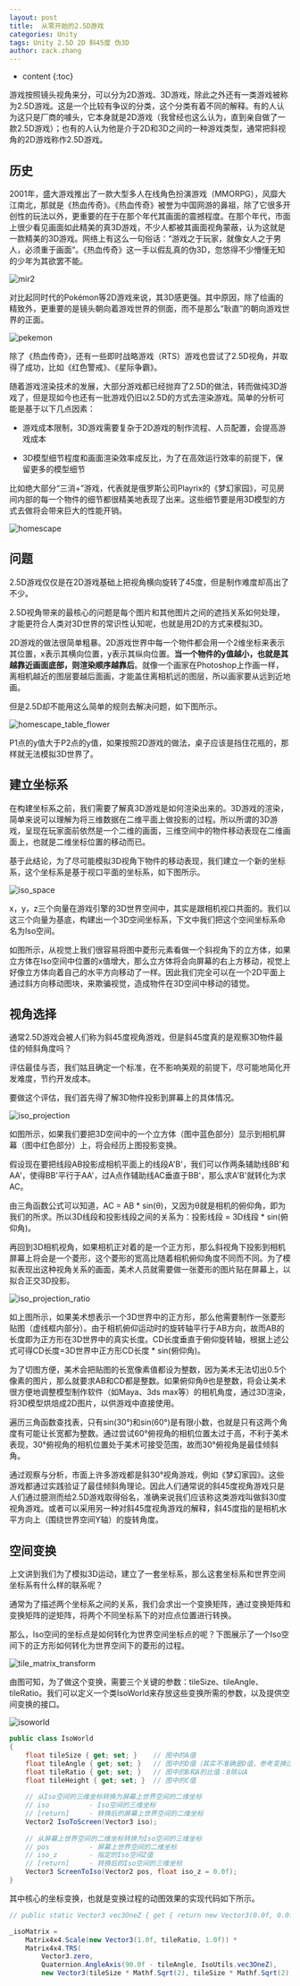 ```yaml
---
layout: post
title:  从零开始的2.5D游戏
categories: Unity
tags: Unity 2.5D 2D 斜45度 伪3D
author: zack.zhang
---
```


* content
{:toc}

游戏按照镜头视角来分，可以分为2D游戏、3D游戏，除此之外还有一类游戏被称为2.5D游戏。这是一个比较有争议的分类，这个分类有着不同的解释。有的人认为这只是厂商的噱头，它本身就是2D游戏（我曾经也这么认为，直到亲自做了一款2.5D游戏）；也有的人认为他是介于2D和3D之间的一种游戏类型，通常把斜视角的2D游戏称作2.5D游戏。

<!-- more -->

## 历史

2001年，盛大游戏推出了一款大型多人在线角色扮演游戏（MMORPG），风靡大江南北，那就是《热血传奇》。《热血传奇》被誉为中国网游的鼻祖，除了它很多开创性的玩法以外，更重要的在于在那个年代其画面的震撼程度。在那个年代，市面上很少看见画面如此精美的真3D游戏，不少人都被其画面视角蒙蔽，认为这就是一款精美的3D游戏。网络上有这么一句俗话：“游戏之于玩家，就像女人之于男人，必须重于画面”。《热血传奇》这一手以假乱真的伪3D，忽悠得不少懵懂无知的少年为其欲罢不能。

![mir2](https://zd304.github.io/assets/img/mir2.jpeg)<br/>

对比起同时代的Pokémon等2D游戏来说，其3D感更强。其中原因，除了绘画的精致外，更重要的是镜头朝向着游戏世界的侧面，而不是那么“耿直”的朝向游戏世界的正面。

![pekemon](https://zd304.github.io/assets/img/pokemon.png)<br/>

除了《热血传奇》，还有一些即时战略游戏（RTS）游戏也尝试了2.5D视角，并取得了成功，比如《红色警戒》、《星际争霸》。

随着游戏渲染技术的发展，大部分游戏都已经抛弃了2.5D的做法，转而做纯3D游戏了，但是现如今也还有一批游戏仍旧以2.5D的方式去渲染游戏。简单的分析可能是基于以下几点因素：

* 游戏成本限制，3D游戏需要复杂于2D游戏的制作流程、人员配置，会提高游戏成本

* 3D模型细节程度和画面渲染效率成反比，为了在高效运行效率的前提下，保留更多的模型细节

比如绝大部分“三消+”游戏，代表就是俄罗斯公司Playrix的《梦幻家园》，可见房间内部的每一个物件的细节都很精美地表现了出来。这些细节要是用3D模型的方式去做将会带来巨大的性能开销。

![homescape](https://zd304.github.io/assets/img/homescape.jpg)<br/>

## 问题

2.5D游戏仅仅是在2D游戏基础上把视角横向旋转了45度，但是制作难度却高出了不少。

2.5D视角带来的最核心的问题是每个图片和其他图片之间的遮挡关系如何处理，才能更符合人类对3D世界的常识性认知呢，也就是用2D的方式来模拟3D。

2D游戏的做法很简单粗暴。2D游戏世界中每一个物件都会用一个2维坐标来表示其位置，x表示其横向位置，y表示其纵向位置。**当一个物件的y值越小，也就是其越靠近画面底部，则渲染顺序越靠后**。就像一个画家在Photoshop上作画一样，离相机越近的图层要越后面画，才能盖住离相机远的图层，所以画家要从远到近地画。

但是2.5D却不能用这么简单的规则去解决问题，如下图所示。

![homescape_table_flower](https://zd304.github.io/assets/img/homescape_table_flower.png)<br/>

P1点的y值大于P2点的y值，如果按照2D游戏的做法，桌子应该是挡住花瓶的，那样就无法模拟3D世界了。

## 建立坐标系

在构建坐标系之前，我们需要了解真3D游戏是如何渲染出来的。3D游戏的渲染，简单来说可以理解为将三维数据在二维平面上做投影的过程。所以所谓的3D游戏，呈现在玩家面前依然是一个二维的画面，三维空间中的物件移动表现在二维画面上，也就是二维坐标位置的移动而已。

基于此结论，为了尽可能模拟3D视角下物件的移动表现，我们建立一个新的坐标系，这个坐标系是基于视口平面的坐标系，如下图所示。

![iso_space](https://zd304.github.io/assets/img/iso_space.png)<br/>

x，y，z三个向量在游戏引擎的3D世界空间中，其实是跟相机视口共面的。我们以这三个向量为基底，构建出一个3D空间坐标系，下文中我们把这个空间坐标系命名为Iso空间。

如图所示，从视觉上我们很容易将图中菱形元素看做一个斜视角下的立方体，如果立方体在Iso空间中位置的x值增大，那么立方体将会向屏幕的右上方移动，视觉上好像立方体向着自己的水平方向移动了一样。因此我们完全可以在一个2D平面上通过斜方向移动图块，来欺骗视觉，造成物件在3D空间中移动的错觉。

## 视角选择

通常2.5D游戏会被人们称为斜45度视角游戏，但是斜45度真的是观察3D物件最佳的倾斜角度吗？

评估最佳与否，我们姑且确定一个标准，在不影响美观的前提下，尽可能地简化开发难度，节约开发成本。

要做这个评估，我们首先得了解3D物件投影到屏幕上的具体情况。

![iso_projection](https://zd304.github.io/assets/img/iso_projection.png)<br/>

如图所示，如果我们要把3D空间中的一个立方体（图中蓝色部分）显示到相机屏幕（图中红色部分）上，将会经历上图投影变换。

假设现在要把线段AB投影成相机平面上的线段A'B'，我们可以作两条辅助线BB'和AA'，使得BB'平行于AA'，过A点作辅助线AC垂直于BB'，那么求A'B'就转化为求AC。

由三角函数公式可以知道，AC = AB \* sin(θ)，又因为θ就是相机的俯仰角，即为我们的所求。所以3D线段和投影线段之间的关系为：投影线段 = 3D线段 \* sin(俯仰角)。

再回到3D相机视角，如果相机正对着的是一个正方形，那么斜视角下投影到相机屏幕上将会是一个菱形，这个菱形的宽高比随着相机俯仰角度不同而不同。为了模拟表现出这种视角关系的画面，美术人员就需要做一张菱形的图片贴在屏幕上，以拟合正交3D投影。

![iso_projection_ratio](https://zd304.github.io/assets/img/iso_projection_ratio.png)<br/>

如上图所示，如果美术想表示一个3D世界中的正方形，那么他需要制作一张菱形贴图（虚线框内部分）。由于相机俯仰运动时的旋转轴平行于AB方向，故而AB的长度即为正方形在3D世界中的真实长度。CD长度垂直于俯仰旋转轴，根据上述公式可得CD长度=3D世界中正方形CD长度 \* sin(俯仰角)。

为了切图方便，美术会把贴图的长宽像素值都设为整数，因为美术无法切出0.5个像素的图片，那么就要求AB和CD都是整数。如果俯仰角θ也是整数，将会让美术很方便地调整模型制作软件（如Maya、3ds max等）的相机角度，通过3D渲染，将3D模型烘焙成2D图片，以供游戏中直接使用。

遍历三角函数查找表，只有sin(30°)和sin(60°)是有限小数，也就是只有这两个角度有可能让长宽都为整数。通过尝试60°俯视角的相机位置太过于高，不利于美术表现，30°俯视角的相机位置处于美术可接受范围，故而30°俯视角是最佳倾斜角。

通过观察与分析，市面上许多游戏都是斜30°视角游戏，例如《梦幻家园》。这些游戏都通过实践验证了最佳倾斜角理论。因此人们通常说的斜45度视角游戏只是人们通过臆测而给2.5D游戏取得俗名，准确来说我们应该称这类游戏叫做斜30度视角游戏。或者可以采用另一种对斜45度视角游戏的解释，斜45度指的是相机水平方向上（围绕世界空间Y轴）的旋转角度。

## 空间变换

上文讲到我们为了模拟3D运动，建立了一套坐标系，那么这套坐标系和世界空间坐标系有什么样的联系呢？

通常为了描述两个坐标系之间的关系，我们会求出一个变换矩阵，通过变换矩阵和变换矩阵的逆矩阵，将两个不同坐标系下的对应点位置进行转换。

那么，Iso空间的坐标点是如何转化为世界空间坐标点的呢？下图展示了一个Iso空间下的正方形如何转化为世界空间下的菱形的过程。

![tile_matrix_transform](https://zd304.github.io/assets/img/tile_matrix_transform.gif)<br/>

由图可知，为了做这个变换，需要三个关键的参数：tileSize、tileAngle、tileRatio。我们可以定义一个类IsoWorld来存放这些变换所需的参数，以及提供空间变换的接口。

![isoworld](https://zd304.github.io/assets/img/isoworld.png)<br/>

```csharp
public class IsoWorld
{
	float tileSize { get; set; }	// 图中的A值
	float tileAngle { get; set; }	// 图中的D值（其实不准确是D值，参考变换过程动图）
	float tileRatio { get; set; }	// 图中的B和A的比值：B除以A
	float tileHeight { get; set; }	// 图中的C值
	
	// 从Iso空间的三维坐标转换为屏幕上世界空间的二维坐标
	// iso			- Iso空间的三维坐标
	// [return]		- 转换后的屏幕上世界空间的二维坐标
	Vector2 IsoToScreen(Vector3 iso);
	
	// 从屏幕上世界空间的二维坐标转换为Iso空间的三维坐标
	// pos			- 屏幕上世界空间的二维坐标
	// iso_z		- 指定的Iso空间Z值
	// [return]		- 转换后的Iso空间的三维坐标
	Vector3 ScreenToIso(Vector2 pos, float iso_z = 0.0f);
}
```

其中核心的坐标变换，也就是变换过程的动图效果的实现代码如下所示。

```csharp
// public static Vector3 vec3OneZ { get { return new Vector3(0.0f, 0.0f, 1.0f); } }

_isoMatrix =
	Matrix4x4.Scale(new Vector3(1.0f, tileRatio, 1.0f)) *
	Matrix4x4.TRS(
		Vector3.zero,
		Quaternion.AngleAxis(90.0f - tileAngle, IsoUtils.vec3OneZ),
		new Vector3(tileSize * Mathf.Sqrt(2), tileSize * Mathf.Sqrt(2), tileHeight));
```